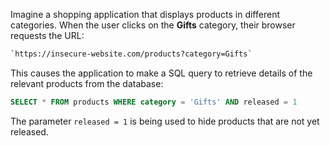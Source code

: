 Imagine a shopping application that displays products in different categories. When the user clicks on the **Gifts** category, their browser requests the URL:
```txt
`https://insecure-website.com/products?category=Gifts`
```
This causes the application to make a SQL query to retrieve details of the relevant products from the database:
```sql
SELECT * FROM products WHERE category = 'Gifts' AND released = 1
```
The parameter `released = 1` is being used to hide products that are not yet released.